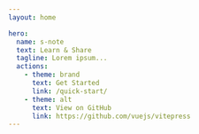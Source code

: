 ```yaml
---
layout: home

hero:
  name: s-note
  text: Learn & Share
  tagline: Lorem ipsum...
  actions:
    - theme: brand
      text: Get Started
      link: /quick-start/
    - theme: alt
      text: View on GitHub
      link: https://github.com/vuejs/vitepress
---
```

